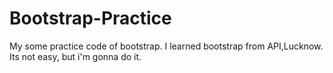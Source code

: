 # Bootstrap-Practice
My some practice code of bootstrap. I learned bootstrap from API,Lucknow. 
Its not easy, but i'm gonna do it.
